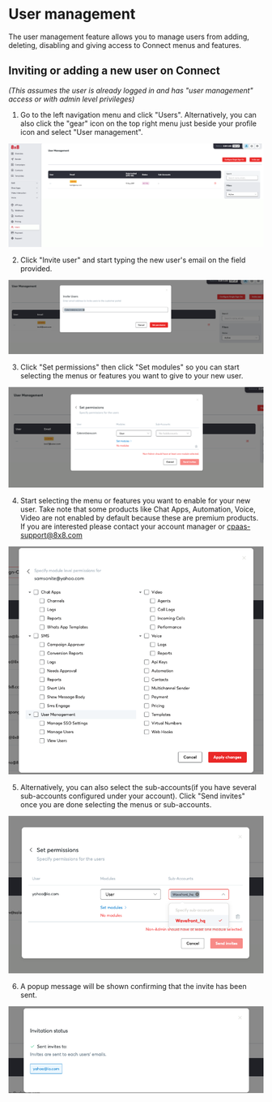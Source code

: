 # User management

The user management feature allows you to manage users from adding, deleting, disabling and giving access to Connect menus and features.

## Inviting or adding a new user on Connect

*(This assumes the user is already logged in and has "user management" access or with admin level privileges)*

1. Go to the left navigation menu and click "Users". Alternatively, you can also click the "gear" icon on the top right menu just beside your profile icon and select "User management".

![1891](../images/047568e-user-management-1.png "user-management-1.png")

2. Click "Invite user" and start typing the new user's email on the field provided.

![1604](../images/63b08f9-user-management-2.png "user-management-2.png")

3. Click "Set permissions" then click "Set modules" so you can start selecting the menus or features you want to give to your new user.

![1352](../images/556528f-user-management-4.png "user-management-4.png")

4. Start selecting the menu or features you want to enable for your new user. Take note that some products like Chat Apps, Automation, Voice, Video are not enabled by default because these are premium products. If you are interested please contact your account manager or [cpaas-support@8x8.com](mailto:cpaas-support@8x8.com)

![761](../images/e9d8f6f-user-management-5.png "user-management-5.png")

5. Alternatively, you can also select the sub-accounts(if you have several sub-accounts configured under your account). Click "Send invites" once you are done selecting the menus or sub-accounts.

![785](../images/2bf8009-user-management-6.png "user-management-6.png")

6. A popup message will be shown confirming that the invite has been sent.

![792](../images/3f468a3-user-management-7.png "user-management-7.png")
